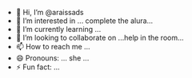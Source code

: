 - 👋 Hi, I’m @araissads
- 👀 I’m interested in ... complete the alura...
- 🌱 I’m currently learning ...
- 💞️ I’m looking to collaborate on ...help in the room...
- 📫 How to reach me ...
- 😄 Pronouns: ... she ...
- ⚡ Fun fact: ...

<!---
araissads/araissads is a ✨ special ✨ repository because its `README.md` (this file) appears on your GitHub profile.
You can click the Preview link to take a look at your changes.
--->
